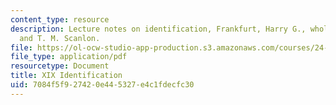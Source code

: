 ```yaml
---
content_type: resource
description: Lecture notes on identification, Frankfurt, Harry G., wholeheartedness,
  and T. M. Scanlon.
file: https://ol-ocw-studio-app-production.s3.amazonaws.com/courses/24-120-moral-psychology-spring-2009/7084f5f927420e445327e4c1fdecfc30_MIT24_120s09_lec19.pdf
file_type: application/pdf
resourcetype: Document
title: XIX Identification
uid: 7084f5f9-2742-0e44-5327-e4c1fdecfc30
---
```

